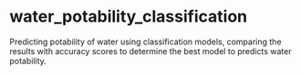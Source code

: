 # water_potability_classification
Predicting potability of water using classification models, comparing the results with accuracy scores to determine the best model to predicts water potability.
